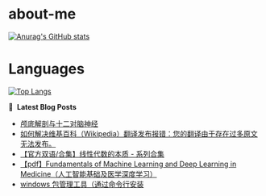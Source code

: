 # about-me
[![Anurag's GitHub stats](https://github-readme-stats.vercel.app/api?username=whitewatercn)](https://github.com/anuraghazra/github-readme-stats)

# Languages
[![Top Langs](https://github-readme-stats.vercel.app/api/top-langs/?username=whitewatercn)](https://github.com/anuraghazra/github-readme-stats)

📕 &nbsp;**Latest Blog Posts**
<!-- BLOG-POST-LIST:START -->
- [颅底解剖与十二对脑神经](https://forum.beginner.center/t/topic/947/1)
- [如何解决维基百科（Wikipedia）翻译发布报错：您的翻译由于存在过多原文无法发布。](https://forum.beginner.center/t/topic/946/1)
- [【官方双语/合集】线性代数的本质 - 系列合集](https://forum.beginner.center/t/topic/945/1)
- [【pdf】Fundamentals of Machine Learning and Deep Learning in Medicine（人工智能基础及医学深度学习）](https://forum.beginner.center/t/topic/944/1)
- [windows 包管理工具（通过命令行安装](https://forum.beginner.center/t/topic/943/1)
<!-- BLOG-POST-LIST:END -->
